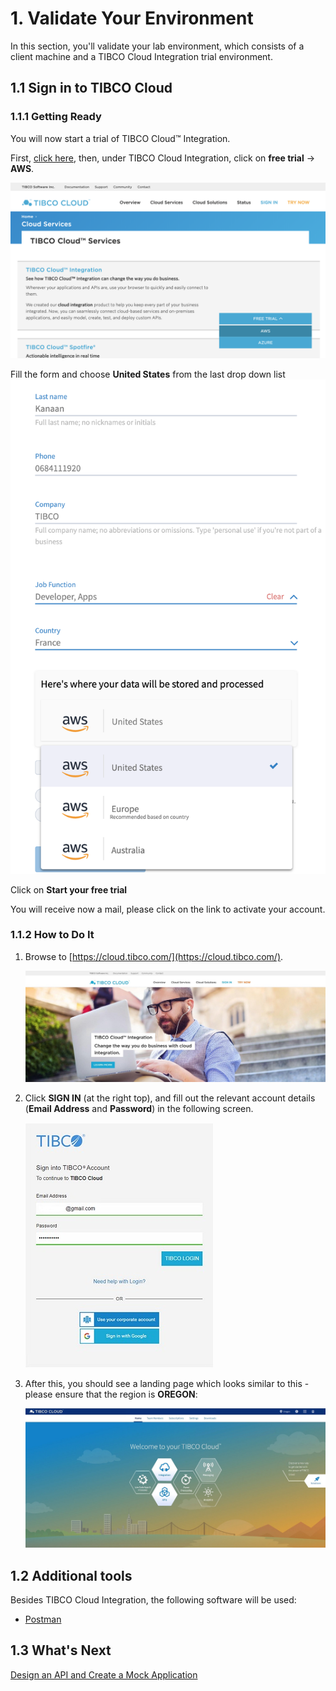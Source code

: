 
# 1. Validate Your Environment #

In this section, you'll validate your lab environment, which consists of a client machine and a TIBCO Cloud Integration trial environment.

## 1.1 Sign in to TIBCO Cloud ##

### 1.1.1 Getting Ready ###

You will now start a trial of TIBCO Cloud™ Integration. 

First, [click here](https://cloud.tibco.com/cloud-services), then, under TIBCO Cloud Integration, click on **free trial** -> **AWS**. 

![TIBCO Cloud](images/free-trial-aws.png)


Fill the form and choose **United States** from the last drop down list
![TIBCO Cloud](images/aws-us.png)

Click on **Start your free trial**
   
You will receive now a mail, please click on the link to activate your account.

### 1.1.2 How to Do It ###

1. Browse to [https://cloud.tibco.com/](https://cloud.tibco.com/).

    ![TIBCO Cloud](images/tibco_cloud.jpg)
2. Click **SIGN IN** (at the right top), and fill out the relevant account details (**Email Address** and **Password**) in the following screen.

    ![Login Page](images/login.jpg)
3. After this, you should see a landing page which looks similar to this - please ensure that the region is **OREGON**:

    ![Landing Page](images/landing.jpg)

## 1.2 Additional tools ##

Besides TIBCO Cloud Integration, the following software will be used:

* [Postman](https://www.getpostman.com/downloads/)

## 1.3 What's Next ##

[Design an API and Create a Mock Application](001.md)

